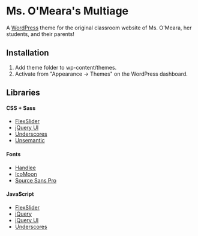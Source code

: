 # Ms. O'Meara's Multiage
A [WordPress](https://wordpress.org/) theme for the original classroom website of Ms. O'Meara, her students, and their parents!

## Installation
1. Add theme folder to wp-content/themes.
2. Activate from "Appearance -> Themes" on the WordPress dashboard.

## Libraries

#### CSS + Sass
- [FlexSlider](https://www.woothemes.com/flexslider/)
- [jQuery UI](https://jqueryui.com/)
- [Underscores](http://underscores.me/)
- [Unsemantic](http://unsemantic.com/)

#### Fonts
- [Handlee](https://www.google.com/fonts/specimen/Handlee)
- [IcoMoon](https://icomoon.io/)
- [Source Sans Pro](https://www.google.com/fonts/specimen/Source+Sans+Pro)

#### JavaScript
- [FlexSlider](https://www.woothemes.com/flexslider/)
- [jQuery](https://jquery.com/)
- [jQuery UI](https://jqueryui.com/)
- [Underscores](http://underscores.me/)
